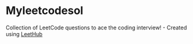 # Myleetcodesol
Collection of LeetCode questions to ace the coding interview! - Created using [LeetHub](https://github.com/QasimWani/LeetHub)
